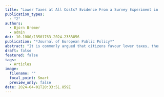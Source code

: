 ```yaml
---
title: "Lower Taxes at All Costs? Evidence From a Survey Experiment in Four European Countries"
publication_types:
  - "2"
authors:
  - Björn Bremer
  - admin
doi: 10.1080/13501763.2024.2333856
publication: "*Journal of European Public Policy*"
abstract: "It is commonly argued that citizens favour lower taxes, thereby exerting pressure for tax reductions that undermine the ability of governments to raise revenues. We argue that the ostensibly strong support for lower taxes is the result of survey measures that fail to account for fiscal trade-offs. An original survey experiment conducted in Germany, Italy, Spain, and the United Kingdom reveals that support for lower taxes declines significantly when this comes into conflict with other fiscal policy objectives, such as government spending, public debt, or other taxes. Overall, regressive changes receive less support than progressive reforms. At the individual level, preferences are shaped by self-interest and ideology, with ideology exerting a predominant influence. Notably, left-leaning, high-income voters exhibit an even stronger inclination to resist tax reductions compared to their low-income counterparts. Our findings challenge the assumption that tax cuts enjoy widespread popularity and suggest the potential for a progressive coalition against tax cuts, encompassing both low-income and affluent left-wing individuals."
draft: false
featured: false
tags:
  - Articles
image:
  filename: ""
  focal_point: Smart
  preview_only: false
date: 2024-04-01T20:33:51.859Z
---
```

